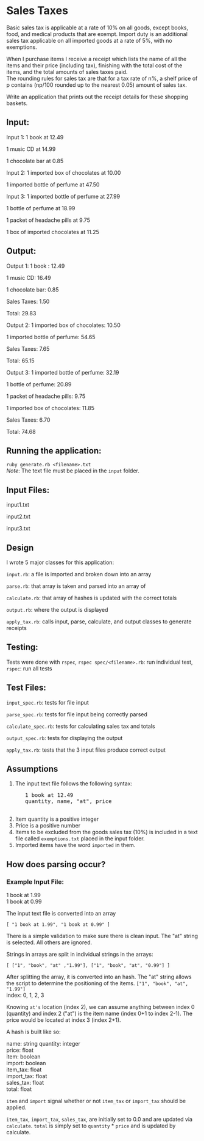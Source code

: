 # Sales Taxes

Basic sales tax is applicable at a rate of 10% on all goods, except books, food, and medical products that are exempt. 
Import duty is an additional sales tax applicable on all imported goods at a rate of 5%, with no exemptions.

When I purchase items I receive a receipt which lists the name of all the items and their price (including tax), 
finishing with the total cost of the items, and the total amounts of sales taxes paid.  
The rounding rules for sales tax are that for a tax rate of n%, 
a shelf price of p contains (np/100 rounded up to the nearest 0.05) amount of sales tax.

Write an application that prints out the receipt details for these shopping baskets.

## Input:

Input 1:
1 book at 12.49  

1 music CD at 14.99  

1 chocolate bar at 0.85  

Input 2:
1 imported box of chocolates at 10.00  

1 imported bottle of perfume at 47.50  

Input 3:
1 imported bottle of perfume at 27.99  

1 bottle of perfume at 18.99  

1 packet of headache pills at 9.75  

1 box of imported chocolates at 11.25  

## Output:

Output 1:
1 book : 12.49  

1 music CD: 16.49  

1 chocolate bar: 0.85  

Sales Taxes: 1.50  

Total: 29.83  

Output 2:
1 imported box of chocolates: 10.50  

1 imported bottle of perfume: 54.65  

Sales Taxes: 7.65  

Total: 65.15  

Output 3:
1 imported bottle of perfume: 32.19  

1 bottle of perfume: 20.89  

1 packet of headache pills: 9.75  

1 imported box of chocolates: 11.85  

Sales Taxes: 6.70  

Total: 74.68

## Running the application:
`ruby generate.rb <filename>.txt`  
*Note*: The text file must be placed in the `input` folder.  

## Input Files:
input1.txt

input2.txt

input3.txt

## Design
I wrote 5 major classes for this application:

`input.rb`: a file is imported and broken down into an array

`parse.rb`: that array is taken and parsed into an array of 

`calculate.rb`: that array of hashes is updated with the correct totals

`output.rb`: where the output is displayed  

`apply_tax.rb`: calls input, parse, calculate, and output classes to generate receipts
  
## Testing:
Tests were done with `rspec`, `rspec spec/<filename>.rb`: run individual test, `rspec`: run all tests  

## Test Files:
`input_spec.rb`: tests for file input

`parse_spec.rb`: tests for file input being correctly parsed

`calculate_spec.rb`: tests for calculating sales tax and totals

`output_spec.rb`: tests for displaying the output

`apply_tax.rb`: tests that the 3 input files produce correct output
  


## Assumptions
1. The input text file follows the following syntax:
    <pre>
      1 book at 12.49
      quantity, name, "at", price
    </pre>
2. Item quantity is a positive integer
3. Price is a positive number
4. Items to be excluded from the goods sales tax (10%) is included in a text file called `exemptions.txt` placed in the input folder.
5. Imported items have the word `imported` in them.

## How does parsing occur?
### Example Input File:
1 book at 1.99  
1 book at 0.99

The input text file is converted into an array

`[ "1 book at 1.99", "1 book at 0.99" ]`

There is a simple validation to make sure there is clean input. The "at" string is selected. All others are ignored.

Strings in arrays are split in individual strings in the arrays:

`[ ["1", "book", "at" ,"1.99"], ["1", "book", "at", "0.99"] ]`

After splitting the array, it is converted into an hash. The "at" string allows the script to determine the positioning of the items.
`["1", "book", "at", "1.99"]`  
index: 0, 1, 2, 3

Knowing `at's` location (index 2), we can assume anything between index 0 (quantity) and index 2 ("at") is the item name (index 0+1 to index 2-1). 
The price would be located at index 3 (index 2+1).  

A hash is built like so:

name: string
quantity: integer  
price: float  
item: boolean  
import: boolean  
item_tax: float  
import_tax: float  
sales_tax: float  
total: float  

`item` and `import` signal whether or not `item_tax` or `import_tax` should be applied.  

`item_tax`, `import_tax`, `sales_tax`, are initially set to 0.0 and are updated via `calculate`. 
`total` is simply set to `quantity` * `price` and is updated by calculate.  